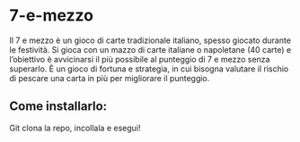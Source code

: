 # 7-e-mezzo

Il 7 e mezzo è un gioco di carte tradizionale italiano, spesso giocato durante le festività. Si gioca con un mazzo di carte italiane o napoletane (40 carte) e l’obiettivo è avvicinarsi il più possibile al punteggio di 7 e mezzo senza superarlo.
È un gioco di fortuna e strategia, in cui bisogna valutare il rischio di pescare una carta in più per migliorare il punteggio.

## Come installarlo:

Git clona la repo, incollala e esegui!
